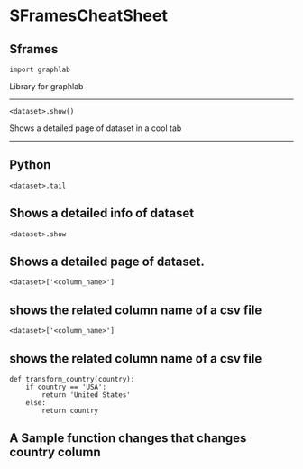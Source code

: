 # SFramesCheatSheet


## Sframes

```
import graphlab
```
Library for graphlab

---





```
<dataset>.show()
```
Shows a detailed page of dataset in a cool tab

---




## Python

```
<dataset>.tail
```
Shows a detailed info of dataset
---


```
<dataset>.show
```
Shows a detailed page of dataset.
---


```
<dataset>['<column_name>']
```
shows the related column name of a csv file
---


```
<dataset>['<column_name>']
```
shows the related column name of a csv file
---


```
def transform_country(country):
    if country == 'USA':
        return 'United States'
    else:
        return country
```
A Sample function changes that changes country column
---

